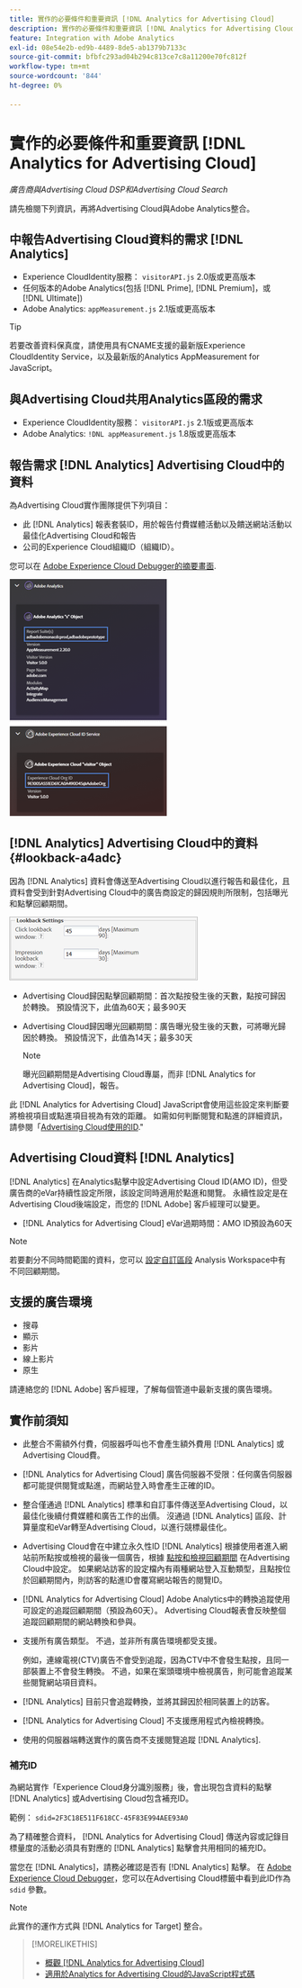 ```yaml
---
title: 實作的必要條件和重要資訊 [!DNL Analytics for Advertising Cloud]
description: 實作的必要條件和重要資訊 [!DNL Analytics for Advertising Cloud]
feature: Integration with Adobe Analytics
exl-id: 08e54e2b-ed9b-4489-8de5-ab1379b7133c
source-git-commit: bfbfc293ad04b294c813ce7c8a11200e70fc812f
workflow-type: tm+mt
source-wordcount: '844'
ht-degree: 0%

---
```


# 實作的必要條件和重要資訊 [!DNL Analytics for Advertising Cloud]

*廣告商與Advertising Cloud DSP和Advertising Cloud Search*

請先檢閱下列資訊，再將Advertising Cloud與Adobe Analytics整合。

## 中報告Advertising Cloud資料的需求 [!DNL Analytics]

* Experience CloudIdentity服務： `visitorAPI.js` 2.0版或更高版本
* 任何版本的Adobe Analytics(包括 [!DNL Prime], [!DNL Premium]，或 [!DNL Ultimate])
* Adobe Analytics: `appMeasurement.js` 2.1版或更高版本

>[!TIP]
>
>若要改善資料保真度，請使用具有CNAME支援的最新版Experience CloudIdentity Service，以及最新版的Analytics AppMeasurement for JavaScript。

## 與Advertising Cloud共用Analytics區段的需求

* Experience CloudIdentity服務： `visitorAPI.js` 2.1版或更高版本
* Adobe Analytics: `!DNL appMeasurement.js` 1.8版或更高版本

## 報告需求 [!DNL Analytics] Advertising Cloud中的資料

為Advertising Cloud實作團隊提供下列項目：

* 此 [!DNL Analytics] 報表套裝ID，用於報告付費媒體活動以及饋送網站活動以最佳化Advertising Cloud和報告
* 公司的Experience Cloud組織ID（組織ID）。

您可以在 [Adobe Experience Cloud Debugger的摘要畫面](https://experienceleague.adobe.com/docs/debugger/using/run-debugger.html).

![Experience Cloud Debugger摘要畫面](/help/integrations/assets/a4adc-debugger-summary.png)

## [!DNL Analytics] Advertising Cloud中的資料 {#lookback-a4adc}

因為 [!DNL Analytics] 資料會傳送至Advertising Cloud以進行報告和最佳化，且資料會受到針對Advertising Cloud中的廣告商設定的歸因規則所限制，包括曝光和點擊回顧期間。

![Advertising Cloud中的廣告商層級回顧期間設定](/help/integrations/assets/a4adc-lookbacks.png)

* Advertising Cloud歸因點擊回顧期間：首次點按發生後的天數，點按可歸因於轉換。 預設情況下，此值為60天；最多90天
* Advertising Cloud歸因曝光回顧期間：廣告曝光發生後的天數，可將曝光歸因於轉換。 預設情況下，此值為14天；最多30天

   >[!NOTE]
   >
   > 曝光回顧期間是Advertising Cloud專屬，而非 [!DNL Analytics for Advertising Cloud]，報告。

此 [!DNL Analytics for Advertising Cloud] JavaScript會使用這些設定來判斷要將檢視項目或點進項目視為有效的距離。 如需如何判斷閱覽和點進的詳細資訊，請參閱「[Advertising Cloud使用的ID](ids.md).&quot;

## Advertising Cloud資料 [!DNL Analytics]

[!DNL Analytics] 在Analytics點擊中設定Advertising Cloud ID(AMO ID)，但受廣告商的eVar持續性設定所限，該設定同時適用於點進和閱覽。 永續性設定是在Advertising Cloud後端設定，而您的 [!DNL Adobe] 客戶經理可以變更。

* [!DNL Analytics for Advertising Cloud] eVar過期時間：AMO ID預設為60天

>[!NOTE]
>
>若要劃分不同時間範圍的資料，您可以 [設定自訂區段](https://experienceleague.adobe.com/docs/analytics/components/segmentation/segmentation-workflow/seg-build.html) Analysis Workspace中有不同回顧期間。

## 支援的廣告環境

* 搜尋
* 顯示
* 影片
* 線上影片
* 原生

請連絡您的 [!DNL Adobe] 客戶經理，了解每個管道中最新支援的廣告環境。

## 實作前須知

* 此整合不需額外付費，伺服器呼叫也不會產生額外費用 [!DNL Analytics] 或Advertising Cloud費。

* [!DNL Analytics for Advertising Cloud] 廣告伺服器不受限：任何廣告伺服器都可能提供閱覽或點進，而網站登入時會產生正確的ID。

* 整合僅通過 [!DNL Analytics] 標準和自訂事件傳送至Advertising Cloud，以最佳化後續付費媒體和廣告工作的出價。 沒通過 [!DNL Analytics] 區段、計算量度和eVar轉至Advertising Cloud，以進行競標最佳化。

* Advertising Cloud會在中建立永久性ID [!DNL Analytics] 根據使用者進入網站前所點按或檢視的最後一個廣告，根據 [點按和檢視回顧期間](#lookback-a4adc) 在Advertising Cloud中設定。 如果網站訪客的設定檔內有兩種網站登入互動類型，且點按位於回顧期間內，則訪客的點進ID會覆寫網站報告的閱覽ID。

* [!DNL Analytics for Advertising Cloud] Adobe Analytics中的轉換追蹤使用可設定的追蹤回顧期間（預設為60天）。 Advertising Cloud報表會反映整個追蹤回顧期間的網站轉換和參與。

* 支援所有廣告類型。 不過，並非所有廣告環境都受支援。

   例如，連線電視(CTV)廣告不會受到追蹤，因為CTV中不會發生點按，且同一部裝置上不會發生轉換。 不過，如果在案頭環境中檢視廣告，則可能會追蹤某些閱覽網站項目資料。

* [!DNL Analytics] 目前只會追蹤轉換，並將其歸因於相同裝置上的訪客。

* [!DNL Analytics for Advertising Cloud] 不支援應用程式內檢視轉換。

* 使用的伺服器端轉送實作的廣告商不支援閱覽追蹤 [!DNL Analytics].

### 補充ID

為網站實作「Experience Cloud身分識別服務」後，會出現包含資料的點擊 [!DNL Analytics] 或Advertising Cloud包含補充ID。

範例： `sdid=2F3C18E511F618CC-45F83E994AEE93A0`

為了精確整合資料， [!DNL Analytics for Advertising Cloud] 傳送內容或記錄目標量度的活動必須具有對應的 [!DNL Analytics] 點擊會共用相同的補充ID。

當您在 [!DNL Analytics]，請務必確認是否有 [!DNL Analytics] 點擊。 在 [Adobe Experience Cloud Debugger](https://experienceleague.adobe.com/docs/debugger/using/experience-cloud-debugger.html)，您可以在Advertising Cloud標籤中看到此ID作為 `sdid` 參數。

>[!NOTE]
>
> 此實作的運作方式與 [!DNL Analytics for Target] 整合。

>[!MORELIKETHIS]
>
>* [概觀 [!DNL Analytics for Advertising Cloud]](overview.md)
>* [適用於Analytics for Advertising Cloud的JavaScript程式碼](/help/integrations/analytics/javascript.md)

